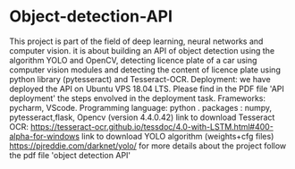 # Object-detection-API
This project is part of the field of deep learning, neural networks and computer vision.
it is about building an API of object detection using the algorithm YOLO and OpenCV, 
detecting licence plate of a car using computer vision modules and detecting the content of licence plate using python library (pytesseract) and Tesseract-OCR. 
Deployment: we have deployed the API on Ubuntu VPS 18.04 LTS. 
Please find in the PDF file 'API deployment' the steps envolved in the deployment task.
Frameworks: pycharm, VScode.
Programming language: python . packages : numpy, pytesseract,flask, Opencv (version 4.4.0.42) 
link to download Tesseract OCR: https://tesseract-ocr.github.io/tessdoc/4.0-with-LSTM.html#400-alpha-for-windows 
link to download YOLO algorithm (weights+cfg files) https://pjreddie.com/darknet/yolo/ 
for more details about the project follow the pdf file 'object detection API'
